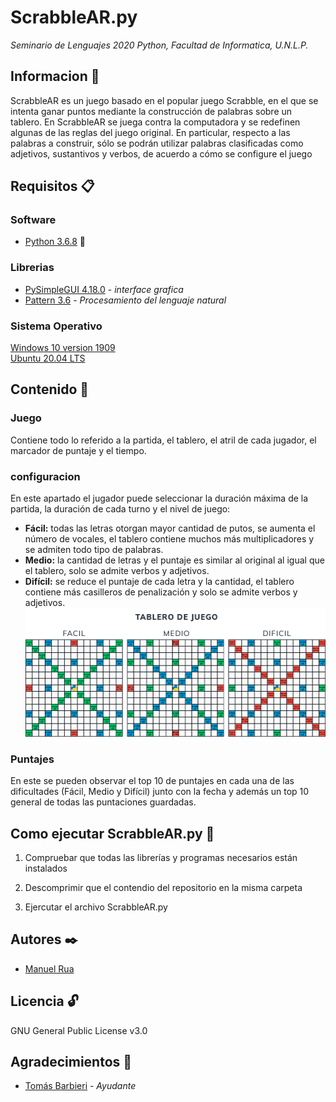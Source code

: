 # ScrabbleAR.py
_Seminario de Lenguajes 2020 Python, Facultad de Informatica, U.N.L.P._
## Informacion :pushpin:
ScrabbleAR es un juego basado en el popular juego Scrabble, en el que se intenta ganar puntos mediante la construcción de palabras sobre un tablero. En ScrabbleAR se juega contra la computadora y se redefinen algunas de las reglas del juego original. En particular, respecto a las palabras a construir, sólo se podrán utilizar palabras clasificadas como adjetivos, sustantivos y verbos, de acuerdo a cómo se configure el juego



## Requisitos 📋
### Software 
  * [Python 3.6.8](https://www.python.org/downloads/release/python-368/) :snake:
### Librerias 
  * [PySimpleGUI 4.18.0](https://github.com/PySimpleGUI/PySimpleGUI/) - _interface grafica_
  * [Pattern 3.6](https://github.com/clips/pattern/) - _Procesamiento del lenguaje natural_
### Sistema Operativo 
  [Windows 10 version 1909](https://support.microsoft.com/es-ar/help/4517245/feature-update-via-windows-10-version-1909-enablement-package)   
  [Ubuntu 20.04 LTS](https://ubuntu.com/)
## Contenido :open_file_folder:
### Juego
Contiene todo lo referido a la partida, el tablero, el atril de cada jugador, el marcador de puntaje y el tiempo.
### configuracion
 En este apartado el jugador puede seleccionar la duración máxima de la partida, la duración de cada turno y el nivel de juego:
* **Fácil:** todas las letras otorgan mayor cantidad de putos, se aumenta el número de vocales, el tablero contiene muchos más multiplicadores y se admiten todo tipo de palabras.
* **Medio:** la cantidad de letras y el puntaje es similar al original al igual que el tablero, solo se admite verbos y adjetivos.
* **Difícil:** se reduce el puntaje de cada letra y la cantidad, el tablero contiene más casilleros de penalización y solo se admite verbos y adjetivos.
![tableros de juego](https://github.com/manurua123/Python2020-FINAL/blob/master/archivos/imagenes/tableros.png)
### Puntajes
En este se pueden observar el top 10 de puntajes en cada una de las dificultades (Fácil, Medio y Difícil) junto con la fecha y además un top 10 general de todas las puntaciones guardadas.


## Como ejecutar **ScrabbleAR.py** 🚀
  1. Compruebar que todas las librerías y programas necesarios están instalados
  
  2. Descomprimir que el contendio del repositorio en la misma carpeta
  
  3. Ejercutar el archivo ScrabbleAR.py

## Autores ✒️ 
  * [Manuel Rua](https://github.com/manurua123)
  
## Licencia :unlock:
  GNU General Public License v3.0
  
## Agradecimientos :balloon:
  * [Tomás Barbieri](https://github.com/tomibarbieri) - _Ayudante_ 
